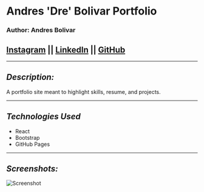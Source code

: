 # Andres 'Dre' Bolivar Portfolio
### Author: Andres Bolivar
## [Instagram](http://www.instagram.com/dredose) || [LinkedIn](http://www.linkedin.com/in/drebolivar) || [GitHub](https://github.com/drebolivar)

---

## **_Description:_**

A portfolio site meant to highlight skills, resume, and projects.

---

## **_Technologies Used_**

  - React
  - Bootstrap
  - GitHub Pages

---

## **_Screenshots:_**
![Screenshot](https://i.imgur.com/yAQyYmb.png)
